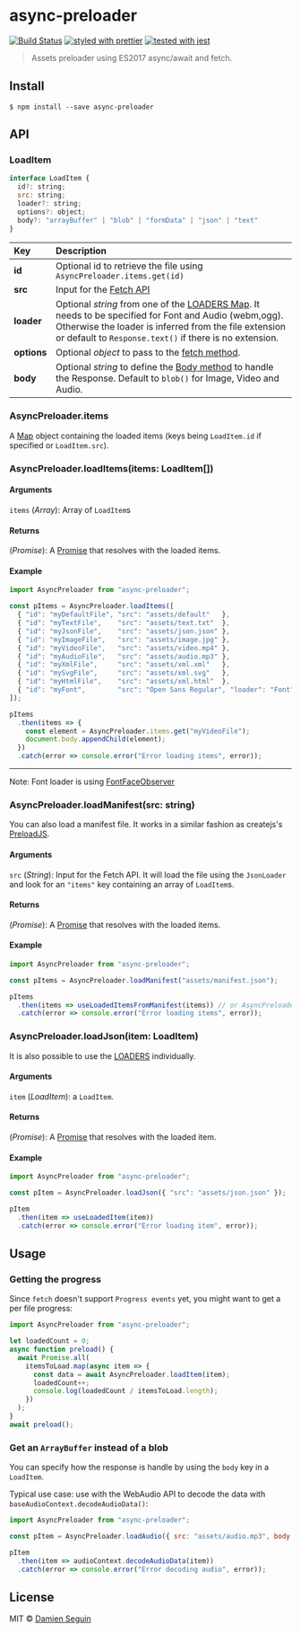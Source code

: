 # async-preloader

[![Build Status](https://travis-ci.org/dmnsgn/async-preloader.svg?branch=master)](https://travis-ci.org/dmnsgn/async-preloader)
[![styled with prettier](https://img.shields.io/badge/styled_with-prettier-ff69b4.svg)](https://github.com/prettier/prettier)
[![tested with jest](https://img.shields.io/badge/tested_with-jest-99424f.svg)](https://github.com/facebook/jest)


> Assets preloader using ES2017 async/await and fetch.

## Install

```
$ npm install --save async-preloader
```


## API

### LoadItem

```js
interface LoadItem {
  id?: string;
  src: string;
  loader?: string;
  options?: object;
  body?: "arrayBuffer" | "blob" | "formData" | "json" | "text"
}
```

|Key|Description
|:---------|:---------|
|**id**|Optional id to retrieve the file using `AsyncPreloader.items.get(id)`|
|**src**|Input for the [Fetch API](https://developer.mozilla.org/en-US/docs/Web/API/Fetch_API)|
|**loader**|Optional _string_ from one of the [LOADERS Map](https://github.com/dmnsgn/async-preloader/blob/master/src/index.js#L20). It needs to be specified for Font and Audio (webm,ogg). Otherwise the loader is inferred from the file extension or default to `Response.text()` if there is no extension.|
|**options**|Optional _object_ to pass to the [fetch method](https://developer.mozilla.org/en-US/docs/Web/API/WindowOrWorkerGlobalScope/fetch).|
|**body**|Optional _string_ to define the [Body method](https://developer.mozilla.org/en-US/docs/Web/API/Body) to handle the Response. Default to `blob()` for Image, Video and Audio.|

### AsyncPreloader.items

A [Map](https://developer.mozilla.org/en-US/docs/Web/JavaScript/Reference/Global_Objects/Map) object containing the loaded items (keys being `LoadItem.id` if specified or `LoadItem.src`).


### AsyncPreloader.loadItems(items: LoadItem[])

#### Arguments

`items` (*Array*): Array of `LoadItem`s

#### Returns

(*Promise*): A [Promise](https://developer.mozilla.org/en-US/docs/Web/JavaScript/Reference/Global_Objects/Promise) that resolves with the loaded items.

#### Example

```js
import AsyncPreloader from "async-preloader";

const pItems = AsyncPreloader.loadItems([
  { "id": "myDefaultFile", "src": "assets/default"   },
  { "id": "myTextFile",    "src": "assets/text.txt"  },
  { "id": "myJsonFile",    "src": "assets/json.json" },
  { "id": "myImageFile",   "src": "assets/image.jpg" },
  { "id": "myVideoFile",   "src": "assets/video.mp4" },
  { "id": "myAudioFile",   "src": "assets/audio.mp3" },
  { "id": "myXmlFile",     "src": "assets/xml.xml"   },
  { "id": "mySvgFile",     "src": "assets/xml.svg"   },
  { "id": "myHtmlFile",    "src": "assets/xml.html"  },
  { "id": "myFont",        "src": "Open Sans Regular", "loader": "Font" }
]);

pItems
  .then(items => {
    const element = AsyncPreloader.items.get("myVideoFile");
    document.body.appendChild(element);
  })
  .catch(error => console.error("Error loading items", error));
```

---
Note: Font loader is using [FontFaceObserver](https://github.com/bramstein/fontfaceobserver)


### AsyncPreloader.loadManifest(src: string)

You can also load a manifest file. It works in a similar fashion as createjs's [PreloadJS](http://www.createjs.com/docs/preloadjs/classes/LoadQueue.html).

#### Arguments

`src` (*String*): Input for the Fetch API. It will load the file using the `JsonLoader` and look for an `"items"` key containing an array of `LoadItem`s.

#### Returns

(*Promise*): A [Promise](https://developer.mozilla.org/en-US/docs/Web/JavaScript/Reference/Global_Objects/Promise) that resolves with the loaded items.

#### Example

```js
import AsyncPreloader from "async-preloader";

const pItems = AsyncPreloader.loadManifest("assets/manifest.json");

pItems
  .then(items => useLoadedItemsFromManifest(items)) // or AsyncPreloader.items.get(pathOrId)
  .catch(error => console.error("Error loading items", error));
```


### AsyncPreloader.loadJson(item: LoadItem)

It is also possible to use the [LOADERS](https://github.com/dmnsgn/async-preloader/blob/master/src/index.js#L20) individually.

#### Arguments

`item` (*LoadItem*): a `LoadItem`.

#### Returns

(*Promise*): A [Promise](https://developer.mozilla.org/en-US/docs/Web/JavaScript/Reference/Global_Objects/Promise) that resolves with the loaded item.

#### Example

```js
import AsyncPreloader from "async-preloader";

const pItem = AsyncPreloader.loadJson({ "src": "assets/json.json" });

pItem
  .then(item => useLoadedItem(item))
  .catch(error => console.error("Error loading item", error));
```


## Usage

### Getting the progress

Since `fetch` doesn't support `Progress events` yet, you might want to get a per file progress:

```js
import AsyncPreloader from "async-preloader";

let loadedCount = 0;
async function preload() {
  await Promise.all(
    itemsToLoad.map(async item => {
      const data = await AsyncPreloader.loadItem(item);
      loadedCount++;
      console.log(loadedCount / itemsToLoad.length);
    })
  );
}
await preload();
```

### Get an `ArrayBuffer` instead of a blob

You can specify how the response is handle by using the `body` key in a `LoadItem`.

Typical use case: use with the WebAudio API to decode the data with `baseAudioContext.decodeAudioData()`:

```js
import AsyncPreloader from "async-preloader";

const pItem = AsyncPreloader.loadAudio({ src: "assets/audio.mp3", body: "arrayBuffer" });

pItem
  .then(item => audioContext.decodeAudioData(item))
  .catch(error => console.error("Error decoding audio", error));
```


## License

MIT © [Damien Seguin](https://github.com/dmnsgn)
